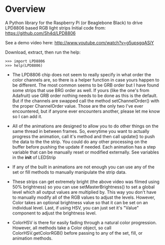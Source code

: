 Overview 
====
A Python library for the Raspberry Pi (or Beaglebone Black) to drive LPD8806 based RGB light strips
Initial code from: https://github.com/Sh4d/LPD8806

See a demo video here: http://www.youtube.com/watch?v=g5upsgqASiY

Download, extract, then run the help:

    >>> import LPD8806
    >>> help(LPD8806)



 - The LPD8806 chip does not seem to really specify in what order the color channels are, so there is a helper function in case yours happen to be different. The most common seems to be GRB order but I have found some strips that use BRG order as well. If yours (like the one's from Adafruit) use GRB order nothing needs to be done as this is the default. But if the channels are swapped call the method setChannelOrder() with the proper ChannelOrder value. Those are the only two I've ever encountered, but if anyone ever encounters another, please let me know so I can add it.
 
 - All of the animations are designed to allow you to do other things on the same thread in between frames. So, everytime you want to actually progress the animation, call it's method and then call update() to push the data to the the strip. You could do any other processing on the buffer before pushing the update if needed. Each animation has a step variable that can be manually reset or modified externally. See variables in the __init__ of LEDStrip
 
 - If any of the built in animations are not enough you can use any of the set or fill methods to manually manipulate the strip data.
 
 - These strips can get extremely bright (the above video was filmed using 50% brightness) so you can use setMasterBrightness() to set a global level which all output values are multiplied by. This way you don't have to manually modify all of the RGB values to adjust the levels. However, Color takes an optional brightness value so that it can be set on an individual level. Last, if using HSV, you can just set it's "Value" component to adjust the brightness level.
 
 - ColorHSV is there for easily fading through a natural color progression. However, all methods take a Color object, so call ColorHSV.getColorRGB() before passing to any of the set, fill, or animation methods.